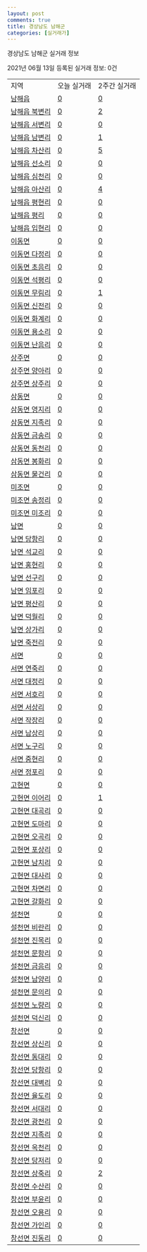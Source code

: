 ```yaml
---
layout: post
comments: true
title: 경상남도 남해군
categories: [실거래가]
---
```


경상남도 남해군 실거래 정보

2021년 06월 13일 등록된 실거래 정보: 0건


<table class="sortable">
  <tr>
    <td>지역</td>
    <td>오늘 실거래</td>
    <td>2주간 실거래</td>
  </tr>

  
  <tr class="item">
    <td><a href="4884025000.html">남해읍</a></td>
    <td><a href="4884025000.html">0</a></td>
    <td><a href="4884025000.html">0</a></td>
  </tr>
    

  <tr class="item">
    <td><a href="4884025021.html">남해읍 북변리</a></td>
    <td><a href="4884025021.html">0</a></td>
    <td><a href="4884025021.html">2</a></td>
  </tr>
    

  <tr class="item">
    <td><a href="4884025022.html">남해읍 서변리</a></td>
    <td><a href="4884025022.html">0</a></td>
    <td><a href="4884025022.html">0</a></td>
  </tr>
    

  <tr class="item">
    <td><a href="4884025023.html">남해읍 남변리</a></td>
    <td><a href="4884025023.html">0</a></td>
    <td><a href="4884025023.html">1</a></td>
  </tr>
    

  <tr class="item">
    <td><a href="4884025024.html">남해읍 차산리</a></td>
    <td><a href="4884025024.html">0</a></td>
    <td><a href="4884025024.html">5</a></td>
  </tr>
    

  <tr class="item">
    <td><a href="4884025025.html">남해읍 선소리</a></td>
    <td><a href="4884025025.html">0</a></td>
    <td><a href="4884025025.html">0</a></td>
  </tr>
    

  <tr class="item">
    <td><a href="4884025026.html">남해읍 심천리</a></td>
    <td><a href="4884025026.html">0</a></td>
    <td><a href="4884025026.html">0</a></td>
  </tr>
    

  <tr class="item">
    <td><a href="4884025027.html">남해읍 아산리</a></td>
    <td><a href="4884025027.html">0</a></td>
    <td><a href="4884025027.html">4</a></td>
  </tr>
    

  <tr class="item">
    <td><a href="4884025028.html">남해읍 평현리</a></td>
    <td><a href="4884025028.html">0</a></td>
    <td><a href="4884025028.html">0</a></td>
  </tr>
    

  <tr class="item">
    <td><a href="4884025029.html">남해읍 평리</a></td>
    <td><a href="4884025029.html">0</a></td>
    <td><a href="4884025029.html">0</a></td>
  </tr>
    

  <tr class="item">
    <td><a href="4884025030.html">남해읍 입현리</a></td>
    <td><a href="4884025030.html">0</a></td>
    <td><a href="4884025030.html">0</a></td>
  </tr>
    

  <tr class="item">
    <td><a href="4884031000.html">이동면</a></td>
    <td><a href="4884031000.html">0</a></td>
    <td><a href="4884031000.html">0</a></td>
  </tr>
    

  <tr class="item">
    <td><a href="4884031021.html">이동면 다정리</a></td>
    <td><a href="4884031021.html">0</a></td>
    <td><a href="4884031021.html">0</a></td>
  </tr>
    

  <tr class="item">
    <td><a href="4884031022.html">이동면 초음리</a></td>
    <td><a href="4884031022.html">0</a></td>
    <td><a href="4884031022.html">0</a></td>
  </tr>
    

  <tr class="item">
    <td><a href="4884031023.html">이동면 석평리</a></td>
    <td><a href="4884031023.html">0</a></td>
    <td><a href="4884031023.html">0</a></td>
  </tr>
    

  <tr class="item">
    <td><a href="4884031024.html">이동면 무림리</a></td>
    <td><a href="4884031024.html">0</a></td>
    <td><a href="4884031024.html">1</a></td>
  </tr>
    

  <tr class="item">
    <td><a href="4884031025.html">이동면 신전리</a></td>
    <td><a href="4884031025.html">0</a></td>
    <td><a href="4884031025.html">0</a></td>
  </tr>
    

  <tr class="item">
    <td><a href="4884031026.html">이동면 화계리</a></td>
    <td><a href="4884031026.html">0</a></td>
    <td><a href="4884031026.html">0</a></td>
  </tr>
    

  <tr class="item">
    <td><a href="4884031027.html">이동면 용소리</a></td>
    <td><a href="4884031027.html">0</a></td>
    <td><a href="4884031027.html">0</a></td>
  </tr>
    

  <tr class="item">
    <td><a href="4884031028.html">이동면 난음리</a></td>
    <td><a href="4884031028.html">0</a></td>
    <td><a href="4884031028.html">0</a></td>
  </tr>
    

  <tr class="item">
    <td><a href="4884032000.html">상주면</a></td>
    <td><a href="4884032000.html">0</a></td>
    <td><a href="4884032000.html">0</a></td>
  </tr>
    

  <tr class="item">
    <td><a href="4884032021.html">상주면 양아리</a></td>
    <td><a href="4884032021.html">0</a></td>
    <td><a href="4884032021.html">0</a></td>
  </tr>
    

  <tr class="item">
    <td><a href="4884032022.html">상주면 상주리</a></td>
    <td><a href="4884032022.html">0</a></td>
    <td><a href="4884032022.html">0</a></td>
  </tr>
    

  <tr class="item">
    <td><a href="4884033000.html">삼동면</a></td>
    <td><a href="4884033000.html">0</a></td>
    <td><a href="4884033000.html">0</a></td>
  </tr>
    

  <tr class="item">
    <td><a href="4884033021.html">삼동면 영지리</a></td>
    <td><a href="4884033021.html">0</a></td>
    <td><a href="4884033021.html">0</a></td>
  </tr>
    

  <tr class="item">
    <td><a href="4884033022.html">삼동면 지족리</a></td>
    <td><a href="4884033022.html">0</a></td>
    <td><a href="4884033022.html">0</a></td>
  </tr>
    

  <tr class="item">
    <td><a href="4884033023.html">삼동면 금송리</a></td>
    <td><a href="4884033023.html">0</a></td>
    <td><a href="4884033023.html">0</a></td>
  </tr>
    

  <tr class="item">
    <td><a href="4884033024.html">삼동면 동천리</a></td>
    <td><a href="4884033024.html">0</a></td>
    <td><a href="4884033024.html">0</a></td>
  </tr>
    

  <tr class="item">
    <td><a href="4884033025.html">삼동면 봉화리</a></td>
    <td><a href="4884033025.html">0</a></td>
    <td><a href="4884033025.html">0</a></td>
  </tr>
    

  <tr class="item">
    <td><a href="4884033026.html">삼동면 물건리</a></td>
    <td><a href="4884033026.html">0</a></td>
    <td><a href="4884033026.html">0</a></td>
  </tr>
    

  <tr class="item">
    <td><a href="4884034000.html">미조면</a></td>
    <td><a href="4884034000.html">0</a></td>
    <td><a href="4884034000.html">0</a></td>
  </tr>
    

  <tr class="item">
    <td><a href="4884034021.html">미조면 송정리</a></td>
    <td><a href="4884034021.html">0</a></td>
    <td><a href="4884034021.html">0</a></td>
  </tr>
    

  <tr class="item">
    <td><a href="4884034022.html">미조면 미조리</a></td>
    <td><a href="4884034022.html">0</a></td>
    <td><a href="4884034022.html">0</a></td>
  </tr>
    

  <tr class="item">
    <td><a href="4884035000.html">남면</a></td>
    <td><a href="4884035000.html">0</a></td>
    <td><a href="4884035000.html">0</a></td>
  </tr>
    

  <tr class="item">
    <td><a href="4884035021.html">남면 당항리</a></td>
    <td><a href="4884035021.html">0</a></td>
    <td><a href="4884035021.html">0</a></td>
  </tr>
    

  <tr class="item">
    <td><a href="4884035022.html">남면 석교리</a></td>
    <td><a href="4884035022.html">0</a></td>
    <td><a href="4884035022.html">0</a></td>
  </tr>
    

  <tr class="item">
    <td><a href="4884035023.html">남면 홍현리</a></td>
    <td><a href="4884035023.html">0</a></td>
    <td><a href="4884035023.html">0</a></td>
  </tr>
    

  <tr class="item">
    <td><a href="4884035024.html">남면 선구리</a></td>
    <td><a href="4884035024.html">0</a></td>
    <td><a href="4884035024.html">0</a></td>
  </tr>
    

  <tr class="item">
    <td><a href="4884035025.html">남면 임포리</a></td>
    <td><a href="4884035025.html">0</a></td>
    <td><a href="4884035025.html">0</a></td>
  </tr>
    

  <tr class="item">
    <td><a href="4884035026.html">남면 평산리</a></td>
    <td><a href="4884035026.html">0</a></td>
    <td><a href="4884035026.html">0</a></td>
  </tr>
    

  <tr class="item">
    <td><a href="4884035027.html">남면 덕월리</a></td>
    <td><a href="4884035027.html">0</a></td>
    <td><a href="4884035027.html">0</a></td>
  </tr>
    

  <tr class="item">
    <td><a href="4884035028.html">남면 상가리</a></td>
    <td><a href="4884035028.html">0</a></td>
    <td><a href="4884035028.html">0</a></td>
  </tr>
    

  <tr class="item">
    <td><a href="4884035029.html">남면 죽전리</a></td>
    <td><a href="4884035029.html">0</a></td>
    <td><a href="4884035029.html">0</a></td>
  </tr>
    

  <tr class="item">
    <td><a href="4884036000.html">서면</a></td>
    <td><a href="4884036000.html">0</a></td>
    <td><a href="4884036000.html">0</a></td>
  </tr>
    

  <tr class="item">
    <td><a href="4884036021.html">서면 연죽리</a></td>
    <td><a href="4884036021.html">0</a></td>
    <td><a href="4884036021.html">0</a></td>
  </tr>
    

  <tr class="item">
    <td><a href="4884036022.html">서면 대정리</a></td>
    <td><a href="4884036022.html">0</a></td>
    <td><a href="4884036022.html">0</a></td>
  </tr>
    

  <tr class="item">
    <td><a href="4884036023.html">서면 서호리</a></td>
    <td><a href="4884036023.html">0</a></td>
    <td><a href="4884036023.html">0</a></td>
  </tr>
    

  <tr class="item">
    <td><a href="4884036024.html">서면 서상리</a></td>
    <td><a href="4884036024.html">0</a></td>
    <td><a href="4884036024.html">0</a></td>
  </tr>
    

  <tr class="item">
    <td><a href="4884036025.html">서면 작장리</a></td>
    <td><a href="4884036025.html">0</a></td>
    <td><a href="4884036025.html">0</a></td>
  </tr>
    

  <tr class="item">
    <td><a href="4884036026.html">서면 남상리</a></td>
    <td><a href="4884036026.html">0</a></td>
    <td><a href="4884036026.html">0</a></td>
  </tr>
    

  <tr class="item">
    <td><a href="4884036027.html">서면 노구리</a></td>
    <td><a href="4884036027.html">0</a></td>
    <td><a href="4884036027.html">0</a></td>
  </tr>
    

  <tr class="item">
    <td><a href="4884036028.html">서면 중현리</a></td>
    <td><a href="4884036028.html">0</a></td>
    <td><a href="4884036028.html">0</a></td>
  </tr>
    

  <tr class="item">
    <td><a href="4884036029.html">서면 정포리</a></td>
    <td><a href="4884036029.html">0</a></td>
    <td><a href="4884036029.html">0</a></td>
  </tr>
    

  <tr class="item">
    <td><a href="4884037000.html">고현면</a></td>
    <td><a href="4884037000.html">0</a></td>
    <td><a href="4884037000.html">0</a></td>
  </tr>
    

  <tr class="item">
    <td><a href="4884037021.html">고현면 이어리</a></td>
    <td><a href="4884037021.html">0</a></td>
    <td><a href="4884037021.html">1</a></td>
  </tr>
    

  <tr class="item">
    <td><a href="4884037022.html">고현면 대곡리</a></td>
    <td><a href="4884037022.html">0</a></td>
    <td><a href="4884037022.html">0</a></td>
  </tr>
    

  <tr class="item">
    <td><a href="4884037023.html">고현면 도마리</a></td>
    <td><a href="4884037023.html">0</a></td>
    <td><a href="4884037023.html">0</a></td>
  </tr>
    

  <tr class="item">
    <td><a href="4884037024.html">고현면 오곡리</a></td>
    <td><a href="4884037024.html">0</a></td>
    <td><a href="4884037024.html">0</a></td>
  </tr>
    

  <tr class="item">
    <td><a href="4884037025.html">고현면 포상리</a></td>
    <td><a href="4884037025.html">0</a></td>
    <td><a href="4884037025.html">0</a></td>
  </tr>
    

  <tr class="item">
    <td><a href="4884037026.html">고현면 남치리</a></td>
    <td><a href="4884037026.html">0</a></td>
    <td><a href="4884037026.html">0</a></td>
  </tr>
    

  <tr class="item">
    <td><a href="4884037027.html">고현면 대사리</a></td>
    <td><a href="4884037027.html">0</a></td>
    <td><a href="4884037027.html">0</a></td>
  </tr>
    

  <tr class="item">
    <td><a href="4884037028.html">고현면 차면리</a></td>
    <td><a href="4884037028.html">0</a></td>
    <td><a href="4884037028.html">0</a></td>
  </tr>
    

  <tr class="item">
    <td><a href="4884037029.html">고현면 갈화리</a></td>
    <td><a href="4884037029.html">0</a></td>
    <td><a href="4884037029.html">0</a></td>
  </tr>
    

  <tr class="item">
    <td><a href="4884038000.html">설천면</a></td>
    <td><a href="4884038000.html">0</a></td>
    <td><a href="4884038000.html">0</a></td>
  </tr>
    

  <tr class="item">
    <td><a href="4884038021.html">설천면 비란리</a></td>
    <td><a href="4884038021.html">0</a></td>
    <td><a href="4884038021.html">0</a></td>
  </tr>
    

  <tr class="item">
    <td><a href="4884038022.html">설천면 진목리</a></td>
    <td><a href="4884038022.html">0</a></td>
    <td><a href="4884038022.html">0</a></td>
  </tr>
    

  <tr class="item">
    <td><a href="4884038023.html">설천면 문항리</a></td>
    <td><a href="4884038023.html">0</a></td>
    <td><a href="4884038023.html">0</a></td>
  </tr>
    

  <tr class="item">
    <td><a href="4884038024.html">설천면 금음리</a></td>
    <td><a href="4884038024.html">0</a></td>
    <td><a href="4884038024.html">0</a></td>
  </tr>
    

  <tr class="item">
    <td><a href="4884038025.html">설천면 남양리</a></td>
    <td><a href="4884038025.html">0</a></td>
    <td><a href="4884038025.html">0</a></td>
  </tr>
    

  <tr class="item">
    <td><a href="4884038026.html">설천면 문의리</a></td>
    <td><a href="4884038026.html">0</a></td>
    <td><a href="4884038026.html">0</a></td>
  </tr>
    

  <tr class="item">
    <td><a href="4884038027.html">설천면 노량리</a></td>
    <td><a href="4884038027.html">0</a></td>
    <td><a href="4884038027.html">0</a></td>
  </tr>
    

  <tr class="item">
    <td><a href="4884038028.html">설천면 덕신리</a></td>
    <td><a href="4884038028.html">0</a></td>
    <td><a href="4884038028.html">0</a></td>
  </tr>
    

  <tr class="item">
    <td><a href="4884039000.html">창선면</a></td>
    <td><a href="4884039000.html">0</a></td>
    <td><a href="4884039000.html">0</a></td>
  </tr>
    

  <tr class="item">
    <td><a href="4884039021.html">창선면 상신리</a></td>
    <td><a href="4884039021.html">0</a></td>
    <td><a href="4884039021.html">0</a></td>
  </tr>
    

  <tr class="item">
    <td><a href="4884039022.html">창선면 동대리</a></td>
    <td><a href="4884039022.html">0</a></td>
    <td><a href="4884039022.html">0</a></td>
  </tr>
    

  <tr class="item">
    <td><a href="4884039023.html">창선면 당항리</a></td>
    <td><a href="4884039023.html">0</a></td>
    <td><a href="4884039023.html">0</a></td>
  </tr>
    

  <tr class="item">
    <td><a href="4884039024.html">창선면 대벽리</a></td>
    <td><a href="4884039024.html">0</a></td>
    <td><a href="4884039024.html">0</a></td>
  </tr>
    

  <tr class="item">
    <td><a href="4884039025.html">창선면 율도리</a></td>
    <td><a href="4884039025.html">0</a></td>
    <td><a href="4884039025.html">0</a></td>
  </tr>
    

  <tr class="item">
    <td><a href="4884039026.html">창선면 서대리</a></td>
    <td><a href="4884039026.html">0</a></td>
    <td><a href="4884039026.html">0</a></td>
  </tr>
    

  <tr class="item">
    <td><a href="4884039027.html">창선면 광천리</a></td>
    <td><a href="4884039027.html">0</a></td>
    <td><a href="4884039027.html">0</a></td>
  </tr>
    

  <tr class="item">
    <td><a href="4884039028.html">창선면 지족리</a></td>
    <td><a href="4884039028.html">0</a></td>
    <td><a href="4884039028.html">0</a></td>
  </tr>
    

  <tr class="item">
    <td><a href="4884039029.html">창선면 옥천리</a></td>
    <td><a href="4884039029.html">0</a></td>
    <td><a href="4884039029.html">0</a></td>
  </tr>
    

  <tr class="item">
    <td><a href="4884039030.html">창선면 당저리</a></td>
    <td><a href="4884039030.html">0</a></td>
    <td><a href="4884039030.html">0</a></td>
  </tr>
    

  <tr class="item">
    <td><a href="4884039031.html">창선면 상죽리</a></td>
    <td><a href="4884039031.html">0</a></td>
    <td><a href="4884039031.html">2</a></td>
  </tr>
    

  <tr class="item">
    <td><a href="4884039032.html">창선면 수산리</a></td>
    <td><a href="4884039032.html">0</a></td>
    <td><a href="4884039032.html">0</a></td>
  </tr>
    

  <tr class="item">
    <td><a href="4884039033.html">창선면 부윤리</a></td>
    <td><a href="4884039033.html">0</a></td>
    <td><a href="4884039033.html">0</a></td>
  </tr>
    

  <tr class="item">
    <td><a href="4884039034.html">창선면 오용리</a></td>
    <td><a href="4884039034.html">0</a></td>
    <td><a href="4884039034.html">0</a></td>
  </tr>
    

  <tr class="item">
    <td><a href="4884039035.html">창선면 가인리</a></td>
    <td><a href="4884039035.html">0</a></td>
    <td><a href="4884039035.html">0</a></td>
  </tr>
    

  <tr class="item">
    <td><a href="4884039036.html">창선면 진동리</a></td>
    <td><a href="4884039036.html">0</a></td>
    <td><a href="4884039036.html">0</a></td>
  </tr>
    


</table>
    